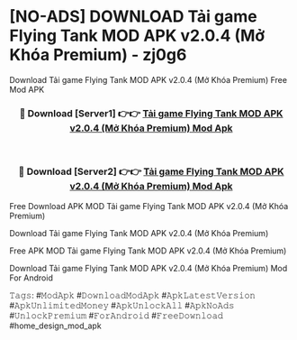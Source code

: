 # [NO-ADS] DOWNLOAD Tải game Flying Tank MOD APK v2.0.4 (Mở Khóa Premium) - zj0g6
Download Tải game Flying Tank MOD APK v2.0.4 (Mở Khóa Premium) Free Mod APK

<div align="center">
<h3>🔴 Download [Server1] 👉👉 <a href="https://apk-comot.site?title=Tải_game_Flying_Tank_MOD_APK_v2.0.4_(Mở_Khóa_Premium)">Tải game Flying Tank MOD APK v2.0.4 (Mở Khóa Premium) Mod Apk</a></h3><br>

<h3>🔴 Download [Server2] 👉👉 <a href="https://apk-comot.site?title=Tải_game_Flying_Tank_MOD_APK_v2.0.4_(Mở_Khóa_Premium)">Tải game Flying Tank MOD APK v2.0.4 (Mở Khóa Premium) Mod Apk</a></h3>
</div>


Free Download APK MOD Tải game Flying Tank MOD APK v2.0.4 (Mở Khóa Premium)

Download Tải game Flying Tank MOD APK v2.0.4 (Mở Khóa Premium) 

Free APK MOD Tải game Flying Tank MOD APK v2.0.4 (Mở Khóa Premium) 

Download Tải game Flying Tank MOD APK v2.0.4 (Mở Khóa Premium) Mod For Android

𝚃𝚊𝚐𝚜: #𝙼𝚘𝚍𝙰𝚙𝚔 #𝙳𝚘𝚠𝚗𝚕𝚘𝚊𝚍𝙼𝚘𝚍𝙰𝚙𝚔 #𝙰𝚙𝚔𝙻𝚊𝚝𝚎𝚜𝚝𝚅𝚎𝚛𝚜𝚒𝚘𝚗 #𝙰𝚙𝚔𝚄𝚗𝚕𝚒𝚖𝚒𝚝𝚎𝚍𝙼𝚘𝚗𝚎𝚢 #𝙰𝚙𝚔𝚄𝚗𝚕𝚘𝚌𝚔𝙰𝚕𝚕 #𝙰𝚙𝚔𝙽𝚘𝙰𝚍𝚜 #𝚄𝚗𝚕𝚘𝚌𝚔𝙿𝚛𝚎𝚖𝚒𝚞𝚖 #𝙵𝚘𝚛𝙰𝚗𝚍𝚛𝚘𝚒𝚍 #𝙵𝚛𝚎𝚎𝙳𝚘𝚠𝚗𝚕𝚘𝚊𝚍 #home_design_mod_apk